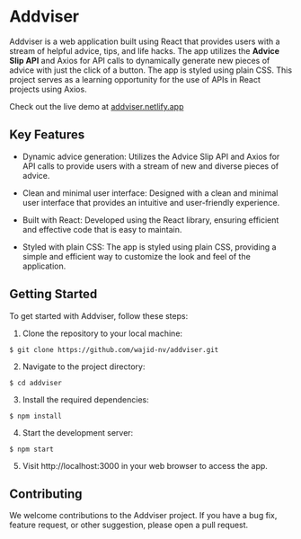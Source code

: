 # Addviser

Addviser is a web application built using React that provides users with a stream of helpful advice, tips, and life hacks. The app utilizes the **Advice Slip API** and Axios for API calls to dynamically generate new pieces of advice with just the click of a button. The app is styled using plain CSS. This project serves as a learning opportunity for the use of APIs in React projects using Axios.

Check out the live demo at [addviser.netlify.app](https://addviser.netlify.app)

## Key Features

- Dynamic advice generation: Utilizes the Advice Slip API and Axios for API calls to provide users with a stream of new and diverse pieces of advice.

- Clean and minimal user interface: Designed with a clean and minimal user interface that provides an intuitive and user-friendly experience.

- Built with React: Developed using the React library, ensuring efficient and effective code that is easy to maintain.

- Styled with plain CSS: The app is styled using plain CSS, providing a simple and efficient way to customize the look and feel of the application.

## Getting Started

To get started with Addviser, follow these steps:

1. Clone the repository to your local machine:

```shell
$ git clone https://github.com/wajid-nv/addviser.git
```

2. Navigate to the project directory:

```shell
$ cd addviser
```

3. Install the required dependencies:

```shell
$ npm install
```

4. Start the development server:

```shell
$ npm start
```

5. Visit http://localhost:3000 in your web browser to access the app.

## Contributing

We welcome contributions to the Addviser project. If you have a bug fix, feature request, or other suggestion, please open a pull request.
